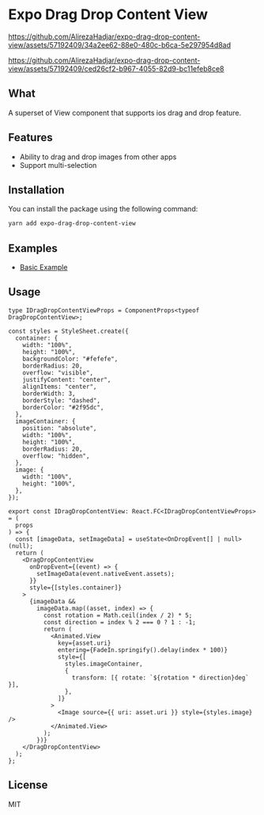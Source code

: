 # Expo Drag Drop Content View


https://github.com/AlirezaHadjar/expo-drag-drop-content-view/assets/57192409/34a2ee62-88e0-480c-b6ca-5e297954d8ad



https://github.com/AlirezaHadjar/expo-drag-drop-content-view/assets/57192409/ced26cf2-b967-4055-82d9-bc11efeb8ce8


## What

A superset of View component that supports ios drag and drop feature.

## Features

- Ability to drag and drop images from other apps
- Support multi-selection

## Installation

You can install the package using the following command:

```sh
yarn add expo-drag-drop-content-view
```

## Examples

- [Basic Example](./example/App.tsx)

## Usage

```tsx
type IDragDropContentViewProps = ComponentProps<typeof DragDropContentView>;

const styles = StyleSheet.create({
  container: {
    width: "100%",
    height: "100%",
    backgroundColor: "#fefefe",
    borderRadius: 20,
    overflow: "visible",
    justifyContent: "center",
    alignItems: "center",
    borderWidth: 3,
    borderStyle: "dashed",
    borderColor: "#2f95dc",
  },
  imageContainer: {
    position: "absolute",
    width: "100%",
    height: "100%",
    borderRadius: 20,
    overflow: "hidden",
  },
  image: {
    width: "100%",
    height: "100%",
  },
});

export const IDragDropContentView: React.FC<IDragDropContentViewProps> = (
  props
) => {
  const [imageData, setImageData] = useState<OnDropEvent[] | null>(null);
  return (
    <DragDropContentView
      onDropEvent={(event) => {
        setImageData(event.nativeEvent.assets);
      }}
      style={[styles.container]}
    >
      {imageData &&
        imageData.map((asset, index) => {
          const rotation = Math.ceil(index / 2) * 5;
          const direction = index % 2 === 0 ? 1 : -1;
          return (
            <Animated.View
              key={asset.uri}
              entering={FadeIn.springify().delay(index * 100)}
              style={[
                styles.imageContainer,
                {
                  transform: [{ rotate: `${rotation * direction}deg` }],
                },
              ]}
            >
              <Image source={{ uri: asset.uri }} style={styles.image} />
            </Animated.View>
          );
        })}
    </DragDropContentView>
  );
};
```

## License

MIT
